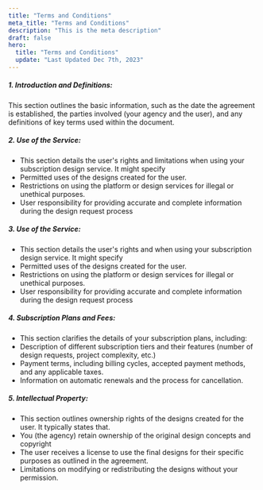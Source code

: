 ```yaml
---
title: "Terms and Conditions"
meta_title: "Terms and Conditions"
description: "This is the meta description"
draft: false
hero:
  title: "Terms and Conditions"
  update: "Last Updated Dec 7th, 2023"
---
```


##### 1. Introduction and Definitions:

This section outlines the basic information, such as the date the agreement is established, the parties involved (your agency and the user), and any definitions of key terms used within the document.

##### 2. Use of the Service:

- This section details the user's rights and limitations when using your subscription design service. It might specify
- Permitted uses of the designs created for the user.
- Restrictions on using the platform or design services for illegal or unethical purposes.
- User responsibility for providing accurate and complete information during the design request process

##### 3. Use of the Service:

- This section details the user's rights and when using your subscription design service. It might specify
- Permitted uses of the designs created for the user.
- Restrictions on using the platform or design services for illegal or unethical purposes.
- User responsibility for providing accurate and complete information during the design request process

##### 4. Subscription Plans and Fees:

- This section clarifies the details of your subscription plans, including:
- Description of different subscription tiers and their features (number of design requests, project complexity, etc.)
- Payment terms, including billing cycles, accepted payment methods, and any applicable taxes.
- Information on automatic renewals and the process for cancellation.

##### 5. Intellectual Property:

- This section outlines ownership rights of the designs created for the user. It typically states that.
- You (the agency) retain ownership of the original design concepts and copyright
- The user receives a license to use the final designs for their specific purposes as outlined in the agreement.
- Limitations on modifying or redistributing the designs without your permission.
